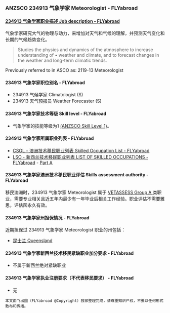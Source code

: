 ### ANZSCO 234913 气象学家 Meteorologist - FLYabroad ###

####  [234913 气象学家职业描述 Job description - FLYabroad](http://www.flyabroadvisa.com/anzsco/2349.html#234913)

气象学家研究大气的物理与动力，来增加对天气和气候的理解，并预测天气变化和长期的气候趋势变化。 

> Studies the physics and dynamics of the atmosphere to increase understanding of • weather and climate, and to forecast changes in the weather and long-term climatic trends.

Previously referred to in ASCO as:
2119-13 Meteorologist

#### 234913 气象学家职位别名 - FLYabroad
 
- 234913 气候学家 Climatologist (S)
- 234913 天气预报员 Weather Forecaster (S)

#### 234913 气象学家技术等级 Skill level - FLYabroad

- 气象学家的技能等级为1 [(ANZSCO Skill Level 1)](http://www.flyabroadvisa.com/anzsco/)。

#### 234913 气象学家所属职业列表 - FLYabroad

- [CSOL - 澳洲技术移民职业列表 Skilled Occupation List - FLYabroad](http://www.flyabroadvisa.com/sol/)
- [LSO - 新西兰技术移民职业列表 LIST OF SKILLED OCCUPATIONS - FLYabroad](http://nz.flyabroadvisa.com/lso/) - [Part A](parta)

#### 234913 气象学家澳洲技术移民职业评估 Skills assessment authority - FLYabroad

移民澳洲时，234913 气象学家 Meteorologist 属于 [VETASSESS Group A ](http://www.flyabroadvisa.com/ass/vetassess.html)类职业，需要专业相关且近五年内最少有一年毕业后相关工作经验。职业评估不需要雅思，评估函永久有效。

#### 234913 气象学家州担保情况 - FLYabroad

近期担保过 234913 气象学家 Meteorologist 职业的州包括：

- [昆士兰 Queensland](http://www.flyabroadvisa.com/zdb/qld.html)

#### 234913 气象学家新西兰技术移民紧缺职业加分要求 - FLYabroad

- 不属于新西兰绝对紧缺职业

#### 234913 气象学家执业注册要求（不代表移民要求） - FLYabroad

- 无

`本文由飞出国（FLYabroad @Copyright）独家整理完成，请尊重知识产权，不要以任何形式散布和传播。`